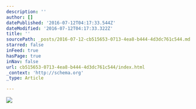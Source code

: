 ```yaml
---
description: ''
author: []
datePublished: '2016-07-12T04:17:33.544Z'
dateModified: '2016-07-12T04:17:33.322Z'
title: ''
sourcePath: _posts/2016-07-12-cb515653-0713-4ea8-b444-4d3dc761c544.md
starred: false
inFeed: true
hasPage: true
inNav: false
url: cb515653-0713-4ea8-b444-4d3dc761c544/index.html
_context: 'http://schema.org'
_type: Article

---
```

![](https://the-grid-user-content.s3-us-west-2.amazonaws.com/fec37069-2ff4-4f69-9b8b-25fbb4e1f24a.jpg)
